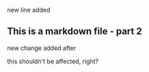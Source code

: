new line added
## This is a markdown file - part 2
new change added after

this shouldn't be affected, right?